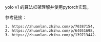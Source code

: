 yolo v1 的算法框架理解并使用pytorch实现。

参考链接：

    1. https://zhuanlan.zhihu.com/p/70387154,
    2. https://zhuanlan.zhihu.com/p/64051698,
    3. https://zhuanlan.zhihu.com/p/139713442.